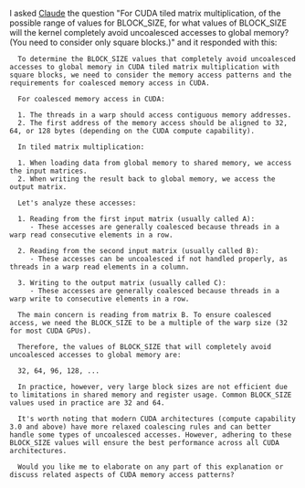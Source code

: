 I asked [Claude](https://claude.ai/chat/db760a6f-a34f-4e0a-9256-01a50977b482) the question "For CUDA tiled matrix multiplication, of the possible range of values for BLOCK_SIZE, for what values of BLOCK_SIZE will the kernel completely avoid uncoalesced accesses to global memory? (You need to consider only square blocks.)" and it responded with this:

      To determine the BLOCK_SIZE values that completely avoid uncoalesced accesses to global memory in CUDA tiled matrix multiplication with square blocks, we need to consider the memory access patterns and the requirements for coalesced memory access in CUDA.

      For coalesced memory access in CUDA:

      1. The threads in a warp should access contiguous memory addresses.
      2. The first address of the memory access should be aligned to 32, 64, or 128 bytes (depending on the CUDA compute capability).

      In tiled matrix multiplication:

      1. When loading data from global memory to shared memory, we access the input matrices.
      2. When writing the result back to global memory, we access the output matrix.

      Let's analyze these accesses:

      1. Reading from the first input matrix (usually called A):
         - These accesses are generally coalesced because threads in a warp read consecutive elements in a row.

      2. Reading from the second input matrix (usually called B):
         - These accesses can be uncoalesced if not handled properly, as threads in a warp read elements in a column.

      3. Writing to the output matrix (usually called C):
         - These accesses are generally coalesced because threads in a warp write to consecutive elements in a row.

      The main concern is reading from matrix B. To ensure coalesced access, we need the BLOCK_SIZE to be a multiple of the warp size (32 for most CUDA GPUs).

      Therefore, the values of BLOCK_SIZE that will completely avoid uncoalesced accesses to global memory are:

      32, 64, 96, 128, ...

      In practice, however, very large block sizes are not efficient due to limitations in shared memory and register usage. Common BLOCK_SIZE values used in practice are 32 and 64.

      It's worth noting that modern CUDA architectures (compute capability 3.0 and above) have more relaxed coalescing rules and can better handle some types of uncoalesced accesses. However, adhering to these BLOCK_SIZE values will ensure the best performance across all CUDA architectures.

      Would you like me to elaborate on any part of this explanation or discuss related aspects of CUDA memory access patterns?
